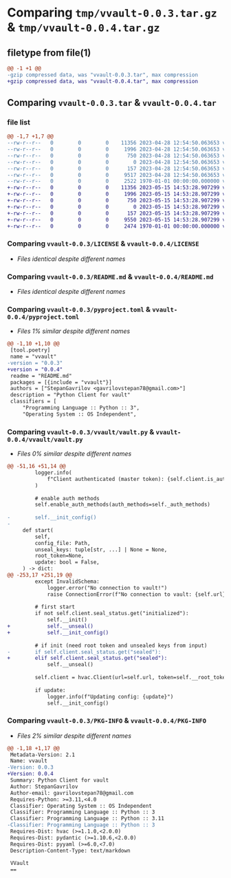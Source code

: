 # Comparing `tmp/vvault-0.0.3.tar.gz` & `tmp/vvault-0.0.4.tar.gz`

## filetype from file(1)

```diff
@@ -1 +1 @@
-gzip compressed data, was "vvault-0.0.3.tar", max compression
+gzip compressed data, was "vvault-0.0.4.tar", max compression
```

## Comparing `vvault-0.0.3.tar` & `vvault-0.0.4.tar`

### file list

```diff
@@ -1,7 +1,7 @@
--rw-r--r--   0        0        0    11356 2023-04-28 12:54:50.063653 vvault-0.0.3/LICENSE
--rw-r--r--   0        0        0     1996 2023-04-28 12:54:50.063653 vvault-0.0.3/README.md
--rw-r--r--   0        0        0      750 2023-04-28 12:54:50.063653 vvault-0.0.3/pyproject.toml
--rw-r--r--   0        0        0        0 2023-04-28 12:54:50.063653 vvault-0.0.3/vvault/__init__.py
--rw-r--r--   0        0        0      157 2023-04-28 12:54:50.063653 vvault-0.0.3/vvault/logger.py
--rw-r--r--   0        0        0     9517 2023-04-28 12:54:50.063653 vvault-0.0.3/vvault/vault.py
--rw-r--r--   0        0        0     2522 1970-01-01 00:00:00.000000 vvault-0.0.3/PKG-INFO
+-rw-r--r--   0        0        0    11356 2023-05-15 14:53:28.907299 vvault-0.0.4/LICENSE
+-rw-r--r--   0        0        0     1996 2023-05-15 14:53:28.907299 vvault-0.0.4/README.md
+-rw-r--r--   0        0        0      750 2023-05-15 14:53:28.907299 vvault-0.0.4/pyproject.toml
+-rw-r--r--   0        0        0        0 2023-05-15 14:53:28.907299 vvault-0.0.4/vvault/__init__.py
+-rw-r--r--   0        0        0      157 2023-05-15 14:53:28.907299 vvault-0.0.4/vvault/logger.py
+-rw-r--r--   0        0        0     9550 2023-05-15 14:53:28.907299 vvault-0.0.4/vvault/vault.py
+-rw-r--r--   0        0        0     2474 1970-01-01 00:00:00.000000 vvault-0.0.4/PKG-INFO
```

### Comparing `vvault-0.0.3/LICENSE` & `vvault-0.0.4/LICENSE`

 * *Files identical despite different names*

### Comparing `vvault-0.0.3/README.md` & `vvault-0.0.4/README.md`

 * *Files identical despite different names*

### Comparing `vvault-0.0.3/pyproject.toml` & `vvault-0.0.4/pyproject.toml`

 * *Files 1% similar despite different names*

```diff
@@ -1,10 +1,10 @@
 [tool.poetry]
 name = "vvault"
-version = "0.0.3"
+version = "0.0.4"
 readme = "README.md"
 packages = [{include = "vvault"}]
 authors = ["StepanGavrilov <gavrilovstepan78@gmail.com>"]
 description = "Python Client for vault"
 classifiers = [
     "Programming Language :: Python :: 3",
     "Operating System :: OS Independent",
```

### Comparing `vvault-0.0.3/vvault/vault.py` & `vvault-0.0.4/vvault/vault.py`

 * *Files 0% similar despite different names*

```diff
@@ -51,16 +51,14 @@
         logger.info(
             f"Client authenticated (master token): {self.client.is_authenticated()}"
         )
 
         # enable auth methods
         self.enable_auth_methods(auth_methods=self._auth_methods)
 
-        self.__init_config()
-
     def start(
         self,
         config_file: Path,
         unseal_keys: tuple[str, ...] | None = None,
         root_token=None,
         update: bool = False,
     ) -> dict:
@@ -253,17 +251,19 @@
         except InvalidSchema:
             logger.error("No connection to vault!")
             raise ConnectionError(f"No connection to vault: {self.url}")
 
         # first start
         if not self.client.seal_status.get("initialized"):
             self.__init()
+            self.__unseal()
+            self.__init_config()
 
         # if init (need root token and unsealed keys from input)
-        if self.client.seal_status.get("sealed"):
+        elif self.client.seal_status.get("sealed"):
             self.__unseal()
 
         self.client = hvac.Client(url=self.url, token=self.__root_token)
 
         if update:
             logger.info(f"Updating config: {update}")
             self.__init_config()
```

### Comparing `vvault-0.0.3/PKG-INFO` & `vvault-0.0.4/PKG-INFO`

 * *Files 2% similar despite different names*

```diff
@@ -1,18 +1,17 @@
 Metadata-Version: 2.1
 Name: vvault
-Version: 0.0.3
+Version: 0.0.4
 Summary: Python Client for vault
 Author: StepanGavrilov
 Author-email: gavrilovstepan78@gmail.com
 Requires-Python: >=3.11,<4.0
 Classifier: Operating System :: OS Independent
 Classifier: Programming Language :: Python :: 3
 Classifier: Programming Language :: Python :: 3.11
-Classifier: Programming Language :: Python :: 3
 Requires-Dist: hvac (>=1.1.0,<2.0.0)
 Requires-Dist: pydantic (>=1.10.6,<2.0.0)
 Requires-Dist: pyyaml (>=6.0,<7.0)
 Description-Content-Type: text/markdown
 
 VVault
 ==
```


